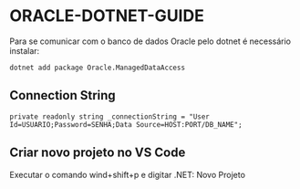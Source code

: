 # ORACLE-DOTNET-GUIDE

Para se comunicar com o banco de dados Oracle pelo dotnet é necessário instalar:
```
dotnet add package Oracle.ManagedDataAccess
```

## Connection String
```
private readonly string _connectionString = "User Id=USUARIO;Password=SENHA;Data Source=HOST:PORT/DB_NAME";
```

## Criar novo projeto no VS Code
Executar o comando wind+shift+p e digitar .NET: Novo Projeto
